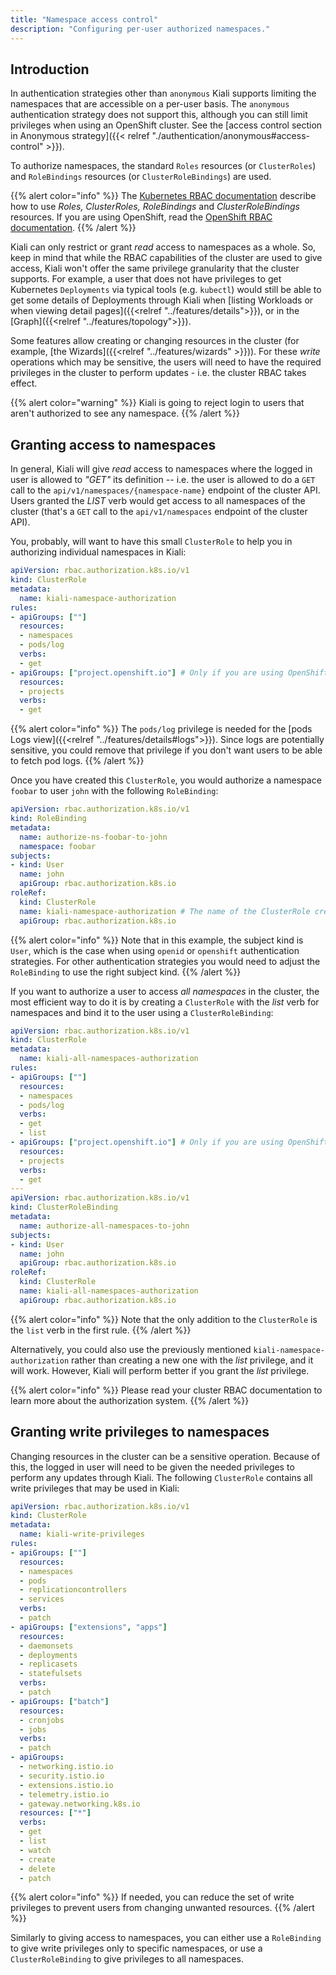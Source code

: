```yaml
---
title: "Namespace access control"
description: "Configuring per-user authorized namespaces."
---
```


## Introduction

In authentication strategies other than `anonymous` Kiali supports limiting the
namespaces that are accessible on a per-user basis. The `anonymous`
authentication strategy does not support this, although you can still limit
privileges when using an OpenShift cluster. See the [access control section in
Anonymous strategy]({{< relref "./authentication/anonymous#access-control" >}}).

To authorize namespaces, the standard `Roles` resources (or `ClusterRoles`)
and `RoleBindings` resources (or `ClusterRoleBindings`) are used.

{{% alert color="info" %}}
The [Kubernetes RBAC documentation](https://kubernetes.io/docs/reference/access-authn-authz/rbac/)
describe how to use _Roles, ClusterRoles, RoleBindings_ and _ClusterRoleBindings_
resources. If you are using OpenShift, read the
[OpenShift RBAC documentation](https://docs.openshift.com/container-platform/latest/authentication/using-rbac.html).
{{% /alert %}}

Kiali can only restrict or grant _read_ access to namespaces as a whole. So,
keep in mind that while the RBAC capabilities of the cluster are used to give
access, Kiali won't offer the same privilege granularity that the cluster
supports. For example, a user that does not have privileges to get Kubernetes
`Deployments` via typical tools (e.g. `kubectl`) would still be able to get
some details of Deployments through Kiali when [listing Workloads or when
viewing detail pages]({{<relref "../features/details">}}), or in the
[Graph]({{<relref "../features/topology">}}).

Some features allow creating or changing resources in the cluster (for example,
[the Wizards]({{<relref "../features/wizards" >}})). For these _write_
operations which may be sensitive, the users will need to have the required
privileges in the cluster to perform updates - i.e. the cluster RBAC takes
effect.

{{% alert color="warning" %}}
Kiali is going to reject login to users that aren't authorized to see any namespace.
{{% /alert %}}

## Granting access to namespaces

In general, Kiali will give _read_ access to namespaces where the logged in
user is allowed to _"GET"_ its definition -- i.e. the user is allowed to do a
`GET` call to the `api/v1/namespaces/{namespace-name}` endpoint of the cluster
API. Users granted the _LIST_ verb would get access to all namespaces of the
cluster (that's a `GET` call to the `api/v1/namespaces` endpoint of the cluster
API).

You, probably, will want to have this small `ClusterRole` to help you in
authorizing individual namespaces in Kiali:

```yaml
apiVersion: rbac.authorization.k8s.io/v1
kind: ClusterRole
metadata:
  name: kiali-namespace-authorization
rules:
- apiGroups: [""]
  resources:
  - namespaces
  - pods/log
  verbs:
  - get
- apiGroups: ["project.openshift.io"] # Only if you are using OpenShift
  resources:
  - projects
  verbs:
  - get
``` 

{{% alert color="info" %}}
The `pods/log` privilege is needed for the [pods Logs view]({{<relref "../features/details#logs">}}).
Since logs are potentially sensitive, you could remove that privilege if you
don't want users to be able to fetch pod logs.
{{% /alert %}}

Once you have created this `ClusterRole`, you would authorize a namespace
`foobar` to user `john` with the following `RoleBinding`:

```yaml
apiVersion: rbac.authorization.k8s.io/v1
kind: RoleBinding
metadata:
  name: authorize-ns-foobar-to-john
  namespace: foobar
subjects:
- kind: User
  name: john
  apiGroup: rbac.authorization.k8s.io
roleRef:
  kind: ClusterRole
  name: kiali-namespace-authorization # The name of the ClusterRole created previously
  apiGroup: rbac.authorization.k8s.io
```

{{% alert color="info" %}}
Note that in this example, the subject kind is `User`, which is the case when
using `openid` or `openshift` authentication strategies. For other
authentication strategies you would need to adjust the `RoleBinding` to use the
right subject kind.
{{% /alert %}}

If you want to authorize a user to access _all namespaces_ in the cluster, the
most efficient way to do it is by creating a `ClusterRole` with the _list_ verb
for namespaces and bind it to the user using a `ClusterRoleBinding`:

```yaml
apiVersion: rbac.authorization.k8s.io/v1
kind: ClusterRole
metadata:
  name: kiali-all-namespaces-authorization
rules:
- apiGroups: [""]
  resources:
  - namespaces
  - pods/log
  verbs:
  - get
  - list
- apiGroups: ["project.openshift.io"] # Only if you are using OpenShift
  resources:
  - projects
  verbs:
  - get
---
apiVersion: rbac.authorization.k8s.io/v1
kind: ClusterRoleBinding
metadata:
  name: authorize-all-namespaces-to-john
subjects:
- kind: User
  name: john
  apiGroup: rbac.authorization.k8s.io
roleRef:
  kind: ClusterRole
  name: kiali-all-namespaces-authorization
  apiGroup: rbac.authorization.k8s.io
``` 

{{% alert color="info" %}}
Note that the only addition to the `ClusterRole` is the `list` verb in the first rule.
{{% /alert %}}

Alternatively, you could also use the previously mentioned
`kiali-namespace-authorization` rather than creating a new one with the _list_
privilege, and it will work. However, Kiali will perform better if you grant the
_list_ privilege.

{{% alert color="info" %}}
Please read your cluster RBAC documentation to learn more about the
authorization system.
{{% /alert %}}

## Granting write privileges to namespaces

Changing resources in the cluster can be a sensitive operation. Because of
this, the logged in user will need to be given the needed privileges to perform
any updates through Kiali. The following `ClusterRole` contains all write
privileges that may be used in Kiali:

```yaml
apiVersion: rbac.authorization.k8s.io/v1
kind: ClusterRole
metadata:
  name: kiali-write-privileges
rules:
- apiGroups: [""]
  resources:
  - namespaces
  - pods
  - replicationcontrollers
  - services
  verbs:
  - patch
- apiGroups: ["extensions", "apps"]
  resources:
  - daemonsets
  - deployments
  - replicasets
  - statefulsets
  verbs:
  - patch
- apiGroups: ["batch"]
  resources:
  - cronjobs
  - jobs
  verbs:
  - patch
- apiGroups:
  - networking.istio.io
  - security.istio.io
  - extensions.istio.io
  - telemetry.istio.io
  - gateway.networking.k8s.io
  resources: ["*"]
  verbs:
  - get
  - list
  - watch
  - create
  - delete
  - patch
```

{{% alert color="info" %}}
If needed, you can reduce the set of write privileges to prevent users from changing
unwanted resources.
{{% /alert %}}

Similarly to giving access to namespaces, you can either use a `RoleBinding` to
give write privileges only to specific namespaces, or use a
`ClusterRoleBinding` to give privileges to all namespaces.



